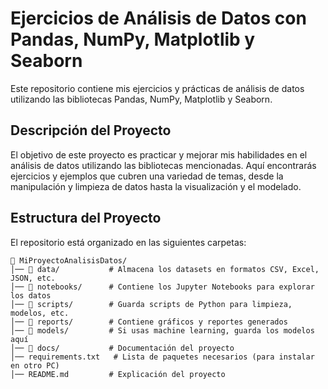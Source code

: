 # Ejercicios de Análisis de Datos con Pandas, NumPy, Matplotlib y Seaborn

Este repositorio contiene mis ejercicios y prácticas de análisis de datos utilizando las bibliotecas Pandas, NumPy, Matplotlib y Seaborn.

## Descripción del Proyecto

El objetivo de este proyecto es practicar y mejorar mis habilidades en el análisis de datos utilizando las bibliotecas mencionadas. Aquí encontrarás ejercicios y ejemplos que cubren una variedad de temas, desde la manipulación y limpieza de datos hasta la visualización y el modelado.

## Estructura del Proyecto

El repositorio está organizado en las siguientes carpetas:
```
📂 MiProyectoAnalisisDatos/
│── 📂 data/           # Almacena los datasets en formatos CSV, Excel, JSON, etc.
│── 📂 notebooks/      # Contiene los Jupyter Notebooks para explorar los datos
│── 📂 scripts/        # Guarda scripts de Python para limpieza, modelos, etc.
│── 📂 reports/        # Contiene gráficos y reportes generados
│── 📂 models/         # Si usas machine learning, guarda los modelos aquí
│── 📂 docs/           # Documentación del proyecto
│── requirements.txt   # Lista de paquetes necesarios (para instalar en otro PC)
│── README.md         # Explicación del proyecto
```